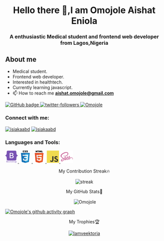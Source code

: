 <h1 align="center">Hello there 👋,I am Omojole Aishat Eniola</h1>
<h3 align="center">A enthusiastic Medical student and frontend web developer from Lagos,Nigeria</h3>

## About me
* Medical student.
* Frontend web developer.
* Interested in healthtech.
* Currently learning javascript.
* 📫 How to reach me **aishat.omojole@gmail.com**


<div>
<a href="https://github.com/Omojole?tab=followers">
    <img src="https://img.shields.io/github/followers/Omojole?tab=followers?label=blue&logo=github&style=for-the-badge" alt="GitHub badge" />
  </a>
  <a href="https://twitter.com/AishatOmojole">
    <img src="https://img.shields.io/twitter/follow/Omojole?label=Twitter&logo=twitter&style=for-the-badge" alt=twitter-followers />
  </a>
 <a href="https://twitter.com/AishatOmojole" target="blank"><img src="https://img.shields.io/twitter/follow/Omojole?logo=twitter&style=for-the-badge" alt="Omojole" /></a> 
</div>

<h3 align="left">Connect with me:</h3>
<p align="left">
<a href="https://codepen.io/Omojole-Aishat" target="blank"><img align="center" src="https://raw.githubusercontent.com/rahuldkjain/github-profile-readme-generator/master/src/images/icons/Social/codepen.svg" alt="isiakaabd" height="30" width="40" /></a>
<a href="https://twitter.com/AishatOmojole" target="blank"><img align="center" src="https://raw.githubusercontent.com/rahuldkjain/github-profile-readme-generator/master/src/images/icons/Social/twitter.svg" alt="isiakaabd" height="30" width="40" /></a>
</p>

<h3 align="left">Languages and Tools:</h3>
<p align="left"> <a href="https://getbootstrap.com" target="_blank" rel="noreferrer"> <img src="https://raw.githubusercontent.com/devicons/devicon/master/icons/bootstrap/bootstrap-plain-wordmark.svg" alt="bootstrap" width="40" height="40"/> </a> <a href="https://www.w3schools.com/css/" target="_blank" rel="noreferrer"> <img src="https://raw.githubusercontent.com/devicons/devicon/master/icons/css3/css3-original-wordmark.svg" alt="css3" width="40" height="40"/> </a> 
 <a href="https://www.w3.org/html/" target="_blank" rel="noreferrer"> <img src="https://raw.githubusercontent.com/devicons/devicon/master/icons/html5/html5-original-wordmark.svg" alt="html5" width="40" height="40"/> </a> <a href="https://developer.mozilla.org/en-US/docs/Web/JavaScript" target="_blank" rel="noreferrer"> <img src="https://raw.githubusercontent.com/devicons/devicon/master/icons/javascript/javascript-original.svg" alt="javascript" width="40" height="40"/> </a> <a href="https://sass-lang.com" target="_blank" rel="noreferrer"> <img src="https://raw.githubusercontent.com/devicons/devicon/master/icons/sass/sass-original.svg" alt="sass" width="40" height="40"/> </a> </p>




 <p align="center">My Contribution Streak🔥</p>
 <p align="center"><img align="center" src="https://github-readme-streak-stats.herokuapp.com/?user=Omojole&" alt="streak" /></p>
  
  <p align="center">  My GitHub Stats🚀 </p>
  
  <p align="center">&nbsp;<img align="center" src="https://github-readme-stats.vercel.app/api?username=Omojole&show_icons=true&locale=en" alt="Omojole" /></p>
  
  
[![Omojole's github activity graph](https://activity-graph.herokuapp.com/graph?username=Omojole&theme=xcode)](https://git.io/Omojole)


<p align="center"> My Trophies🏆</p>
<p align="center"> <a href="https://github.com/ryo-ma/github-profile-trophy"><img src="https://github-profile-trophy.vercel.app/?username=Iamveektoria" alt="Iamveektoria" /></a> </p>


